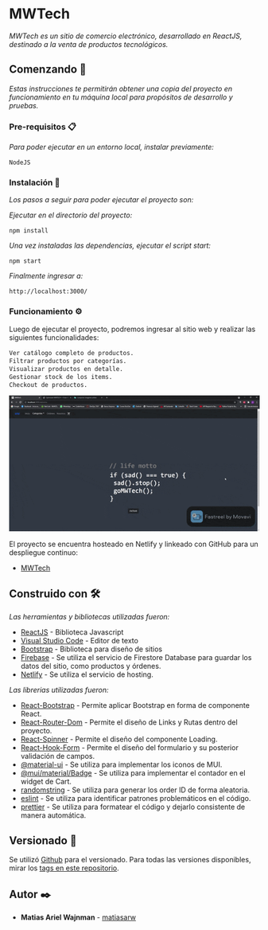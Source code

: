 # MWTech

_MWTech es un sitio de comercio electrónico, desarrollado en ReactJS, destinado a la venta de productos tecnológicos._

## Comenzando 🚀

_Estas instrucciones te permitirán obtener una copia del proyecto en funcionamiento en tu máquina local para propósitos de desarrollo y pruebas._

### Pre-requisitos 📋

_Para poder ejecutar en un entorno local, instalar previamente:_

```
NodeJS
```

### Instalación 🔧

_Los pasos a seguir para poder ejecutar el proyecto son:_

_Ejecutar en el directorio del proyecto:_

```
npm install
```

_Una vez instaladas las dependencias, ejecutar el script start:_

```
npm start
```

_Finalmente ingresar a:_

```
http://localhost:3000/
```

### Funcionamiento ⚙️

Luego de ejecutar el proyecto, podremos ingresar al sitio web y realizar las siguientes funcionalidades:

```
Ver catálogo completo de productos.
Filtrar productos por categorías.
Visualizar productos en detalle.
Gestionar stock de los items.
Checkout de productos.
```

![Gif Funcionamiento](https://github.com/matiasarw/ecommerce-react/blob/entregas_react/gif-funcionamiento.gif)

El proyecto se encuentra hosteado en Netlify y linkeado con GitHub para un despliegue continuo:
- [MWTech](https://elegant-beaver-503787.netlify.app)

## Construido con 🛠️

_Las herramientas y bibliotecas utilizadas fueron:_

- [ReactJS](https://es.reactjs.org/) - Biblioteca Javascript
- [Visual Studio Code](https://code.visualstudio.com/) - Editor de texto
- [Bootstrap](https://getbootstrap.com/) - Biblioteca para diseño de sitios
- [Firebase](https://firebase.google.com/) - Se utiliza el servicio de Firestore Database para guardar los datos del sitio, como productos y órdenes.
- [Netlify](https://www.netlify.com/) - Se utiliza el servicio de hosting.

_Las librerias utilizadas fueron:_

- [React-Bootstrap](https://react-bootstrap.github.io) - Permite aplicar Bootstrap en forma de componente React.
- [React-Router-Dom](https://v5.reactrouter.com) - Permite el diseño de Links y Rutas dentro del proyecto.
- [React-Spinner](https://www.npmjs.com/package/react-spinners) - Permite el diseño del componente Loading.
- [React-Hook-Form](https://react-hook-form.com/) - Permite el diseño del formulario y su posterior validación de campos.
- [@material-ui](https://mui.com/es/components/material-icons/) - Se utiliza para implementar los iconos de MUI.
- [@mui/material/Badge](https://mui.com/components/badges/) - Se utiliza para implementar el contador en el widget de Cart.
- [randomstring](https://www.npmjs.com/package/randomstring) - Se utiliza para generar los order ID de forma aleatoria.
- [eslint](https://eslint.org/) - Se utiliza para identificar patrones problemáticos en el código.
- [prettier](https://prettier.io) - Se utiliza para formatear el código y dejarlo consistente de manera automática.

## Versionado 📌

Se utilizó [Github](https://github.com/) para el versionado. Para todas las versiones disponibles, mirar los [tags en este repositorio](https://github.com/matiasarw/ecommerce-react/commits/master).

## Autor ✒️

- **Matias Ariel Wajnman** - [matiasarw](https://github.com/matiasarw)
